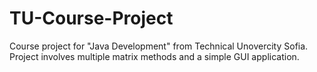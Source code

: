 # TU-Course-Project
Course project for "Java Development" from Technical Unovercity Sofia. Project involves multiple matrix methods and a simple GUI application.
